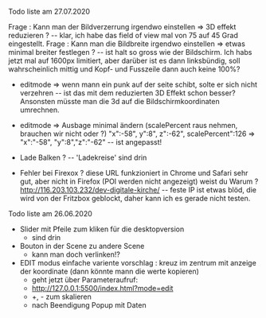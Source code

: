 Todo liste am 27.07.2020

Frage : Kann man der Bildverzerrung irgendwo einstellen => 3D effekt reduzieren ? 
-- klar, ich habe das field of view mal von 75 auf 45 Grad eingestellt.
Frage : Kann man die Bildbreite irgendwo einstellen => etwas minimal breiter festlegen ?
-- ist halt so gross wie der Bildschirm. Ich habs jetzt mal auf 1600px limitiert, aber darüber ist es dann linksbündig, soll wahrscheinlich mittig und Kopf- und Fusszeile dann auch keine 100%? 

- editmode => wenn mann ein punk auf der seite schibt, solte er sich nicht verzehren 
-- ist das mit dem reduzierten 3D Effekt schon besser? Ansonsten müsste man die 3d auf die Bildschirmkoordinaten umrechnen.

- editmode => Ausbage minimal ändern (scalePercent raus nehmen, brauchen wir nicht oder ?)
"x":-58", y":8", z":-62", scalePercent":126 => "x":"-58", "y":8","z":"-62"
-- ist angepasst! 
- Lade Balken ?
-- 'Ladekreise' sind drin

- Fehler bei Firexox ?
diese URL funkzioniert in Chrome und Safari sehr gut, aber nicht in Firefox (POI werden nicht angezeigt) weist du Warum ?
http://116.203.103.232/dev-digitale-kirche/
-- feste IP ist etwas blöd, die wird von der Fritzbox geblockt, daher kann ich es gerade nicht testen.


Todo liste am 26.06.2020

- Slider mit Pfeile zum kliken für die desktopversion
    - sind drin
- Bouton in der Scene zu andere Scene 
    - kann man doch verlinken!?
- EDIT modus einfache variente vorschlag : kreuz im zentrum mit anzeige der koordinate (dann könnte mann die werte kopieren)
    - geht jetzt über Parameteraufruf:  
    - http://127.0.0.1:5500/index.html?mode=edit
    - +, - zum skalieren
    - nach Beendigung Popup mit Daten

